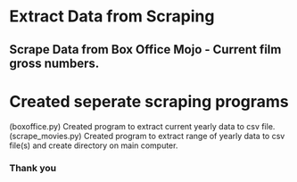 # Extract Data from Scraping

## Scrape Data from Box Office Mojo - Current film gross numbers. 

# Created seperate scraping programs

(boxoffice.py)      Created program to extract current yearly data to csv file.
(scrape_movies.py)  Created program to extract range of yearly data to csv file(s) and create directory on main computer. 

### Thank you
